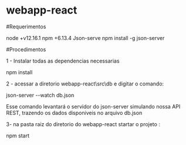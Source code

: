 # webapp-react

#Requerimentos

node +v12.16.1
npm  +6.13.4 
Json-serve  npm install -g json-server

#Procedimentos 

1 - Instalar todas as dependencias necessarias  
 
npm install 

2 - acessar a diretorio webapp-react\src\db e digitar o comando: 

json-server --watch db.json 

Esse comando levantará o servidor do json-server simulando nossa API REST, trazendo os dados disponiveis no arquivo db.json

3- na pasta raiz do diretorio do webapp-react startar o projeto : 

npm start   

